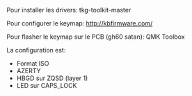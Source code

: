 Pour installer les drivers: tkg-toolkit-master

Pour configurer le keymap: http://kbfirmware.com/

Pour flasher le keymap sur le PCB (gh60 satan): QMK Toolbox

La configuration est:
 * Format ISO
 * AZERTY
 * HBGD sur ZQSD (layer 1)
 * LED sur CAPS_LOCK
